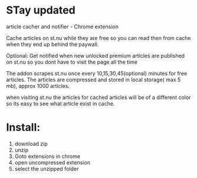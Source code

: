# STay updated 

article cacher and notifier - Chrome extension

Cache articles on st.nu while they are free so you can read then from cache when they end up behind
the paywall.

Optional: Get notified when new unlocked premium articles are published on st.nu so you dont have to visit
the page all the time

The addon scrapes st.nu once every 10,15,30,45(optional) minutes for free articles. The articles are compressed and stored in local storage( max 5 mb), approx 1000 articles.

when visiting st.nu the articles for cached articles will be of a different color so its easy to see what article exist in cache.


# Install:

1. download zip
2. unzip
3. Goto extensions in chrome
4. open uncompressed extension
5. select the unzipped folder
